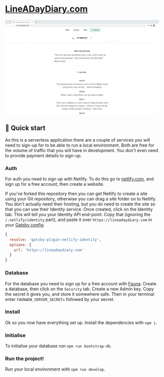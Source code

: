 # [LineADayDiary.com](https://lineadaydiary.com)

![Site demo](./.github/site-demo.gif)

## 🚀 Quick start

As this is a serverless application there are a couple of services you will need to sign-up for to be able to run a local environment. Both are free for the volume of traffic that you will have in development. You don't even need to provide payment details to sign-up.

### Auth

For auth you need to sign up with Netlify. To do this go to [netlify.com](https://www.netlify.com/), and sign up for a free account, then create a website.

If you've forked this repository then you can get Netlify to create a site using your Git repository, otherwise you can drag a site folder on to Netlify. You don't actually need their hosting, but you do need to create the site so that you can use their Identity service. Once created, click on the Identity tab. This will tell you your Identity API end-point. Copy that (ignoring the `/.netlify/identity` part), and paste it over `https://lineadaydiary.com` in your [Gatsby config](./gatsby-config.js).

```javascript
{
  resolve: 'gatsby-plugin-netlify-identity',
  options: {
    url: 'https://lineadaydiary.com'
  }
}
```

### Database

For the database you need to sign up for a free account with [Fauna](https://fauna.com/). Create a database, then click on the `Security` tab. Create a new Admin key. Copy the secret it gives you, and store it somewhere safe. Then in your terminal enter `FAUNADB_SERVER_SECRET=` followed by your secret.

### Install

Ok so you now have everything set up. Install the dependencies with `npm i`.

### Initialise

To initialise your database run `npm run bootstrap-db`.

### Run the project!

Run your local environment with `npm run develop`.
